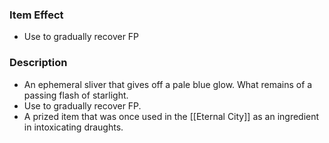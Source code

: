 ### Item Effect
- Use to gradually recover FP
### Description
- An ephemeral sliver that gives off a pale blue glow. What remains of a passing flash of starlight.
- Use to gradually recover FP.
- A prized item that was once used in the [[Eternal City]] as an ingredient in intoxicating draughts.